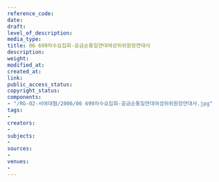 ```yaml
---
reference_code: 
date: 
draft: 
level_of_description: 
media_type: 
title: 06 699차수요집회-윤금순통일연대여성위위원장연대사
description: 
weight: 
modified_at: 
created_at: 
link: 
public_access_status: 
copyright_status: 
components:
- "/RG-02-서여대협/2006/06 699차수요집회-윤금순통일연대여성위위원장연대사.jpg"
tags:
- 
creators:
- 
subjects:
- 
sources:
- 
venues:
- 
---
```

